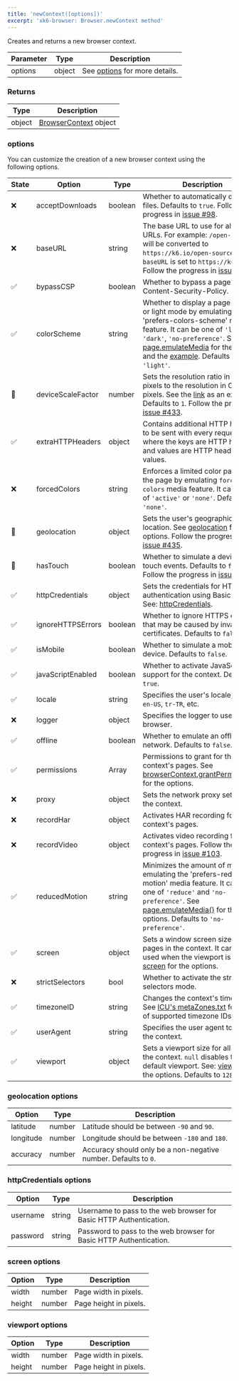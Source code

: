 ```yaml
---
title: 'newContext([options])'
excerpt: 'xk6-browser: Browser.newContext method'
---
```


<BrowserCompatibility/>

Creates and returns a new browser context.

| Parameter | Type   | Description                               |
| --------- | ------ | ----------------------------------------- |
| options   | object | See [options](#options) for more details. |

### Returns

| Type   | Description                                                          |
| ------ | -------------------------------------------------------------------- |
| object | [BrowserContext](/javascript-api/xk6-browser/browsercontext/) object |

### options

You can customize the creation of a new browser context using the following options.

<!-- vale off -->

| State | Option                                                              | Type    | Description                                                                                                                                                                                                                                                                                                                                                                              |
| - | ------------------------------------------------------------------- | ------- | ---------------------------------------------------------------------------------------------------------------------------------------------------------------------------------------------------------------------------------------------------------------------------------------------------------------------------------------------------------------------------------------- |
| <span title="Not implemented">❌</span> | acceptDownloads             | boolean | Whether to automatically download files. Defaults to `true`. Follow the progress in [issue #98](https://github.com/grafana/xk6-browser/issues/98). |
| <span title="Not implemented">❌</span> | baseURL                     | string  | The base URL to use for all relative URLs. For example: `/open-source/` will be converted to `https://k6.io/open-source/` if `baseURL` is set to `https://k6.io`. Follow the progress in [issue #432](https://github.com/grafana/xk6-browser/issues/432). |
| ✅ | bypassCSP                                                           | boolean | Whether to bypass a page's Content-Security-Policy. |
| ✅ | colorScheme                                                         | string  | Whether to display a page in dark or light mode by emulating the 'prefers-colors-scheme' media feature. It can be one of `'light'`, `'dark'`, `'no-preference'`. See [page.emulateMedia](/javascript-api/xk6-browser/page#page-emulatemedia-options) for the options and the [example](https://github.com/grafana/xk6-browser/blob/main/examples/colorscheme.js). Defaults to `'light'`. |
| <span title="Work in progress">🚧</span> | deviceScaleFactor          | number  | Sets the resolution ratio in physical pixels to the resolution in CSS pixels. See the [link](https://github.com/grafana/xk6-browser/blob/main/examples/device_emulation.js) as an example. Defaults to `1`. Follow the progress in [issue #433](https://github.com/grafana/xk6-browser/issues/433). |
| ✅ | extraHTTPHeaders                                                    | object  | Contains additional HTTP headers to be sent with every request, where the keys are HTTP headers and values are HTTP header values.                                                                                                                                                                                                                                                       |
| <span title="Not implemented">❌</span> | forcedColors                | string  | Enforces a limited color palette on the page by emulating `forced-colors` media feature. It can be one of `'active'` or `'none'`. Defaults to `'none'`.                                                                                                                                                                                                                                  |
| <span title="Work in progress">🚧</span> | geolocation                | object  | Sets the user's geographical location. See [geolocation](#geolocation-options) for the options. Follow the progress in [issue #435](https://github.com/grafana/xk6-browser/issues/435). |
| <span title="Work in progress">🚧</span> | hasTouch                   | boolean | Whether to simulate a device with touch events. Defaults to `false`. Follow the progress in [issue #436](https://github.com/grafana/xk6-browser/issues/436). |
| ✅ | httpCredentials                                                     | object  | Sets the credentials for HTTP authentication using Basic Auth. See: [httpCredentials](#httpcredentials-options).                                                                                                                                                                                                                                                                                          |
| ✅ | ignoreHTTPSErrors                                                   | boolean | Whether to ignore HTTPS errors that may be caused by invalid certificates. Defaults to `false`.                                                                                                                                                                                                                                                                                          |
| ✅ | isMobile                                                            | boolean | Whether to simulate a mobile device. Defaults to `false`.                                                                                                                                                                                                                                                                                                                                |
| ✅ | javaScriptEnabled                                                   | boolean | Whether to activate JavaScript support for the context. Defaults to `true`.                                                                                                                                                                                                                                                                                                              |
| ✅ | locale                                                              | string  | Specifies the user's locale, such as `en-US`, `tr-TR`, etc.                                                                                                                                                                                                                                                                                                                              |
| <span title="Not implemented">❌</span> | logger                      | object  | Specifies the logger to use in xk6-browser.                                                                                                                                                                                                                                                                                                                                              |
| ✅ | offline                                                             | boolean | Whether to emulate an offline network. Defaults to `false`.                                                                                                                                                                                                                                                                                                                              |
| ✅ | permissions                                                         | Array   | Permissions to grant for the context's pages. See [browserContext.grantPermissions()](/javascript-api/xk6-browser/browsercontext#browsercontext-grantpermissions-permissions-options) for the options.                                                                                                                                                                                   |
| <span title="Not implemented">❌</span> | proxy                       | object  | Sets the network proxy settings for the context.                                                                                                                                                                                                                                                                                                                                         |
| <span title="Not implemented">❌</span> | recordHar                   | object  | Activates HAR recording for the context's pages.                                                                                                                                                                                                                                                                                                                                         |
| ❌ | recordVideo | object  | Activates video recording for the context's pages. Follow the progress in [issue #103](https://github.com/grafana/xk6-browser/issues/103).                                                                                                                                                                                                                                                                                                                                       |
| ✅ | reducedMotion                                                       | string  | Minimizes the amount of motion by emulating the 'prefers-reduced-motion' media feature. It can be one of `'reduce'` and `'no-preference'`. See [page.emulateMedia()](/javascript-api/xk6-browser/page#page-emulatemedia-options) for the options. Defaults to `'no-preference'`.                                                                                                         |
| ✅ | screen                                                              | object  | Sets a window screen size for all pages in the context. It can only be used when the viewport is set. See: [screen](#screen-options) for the options.                                                                                                                                                                                                                                    |
| <span title="Not implemented">❌</span> | strictSelectors             | bool    | Whether to activate the strict selectors mode.                                                                                                                                                                                                                                                                                                                                           |
| ✅ | timezoneID                                                          | string  | Changes the context's timezone. See [ICU's metaZones.txt](https://cs.chromium.org/chromium/src/third_party/icu/source/data/misc/metaZones.txt?rcl=faee8bc70570192d82d2978a71e2a615788597d1) for a list of supported timezone IDs.                                                                                                                                                        |
| ✅ | userAgent                                                           | string  | Specifies the user agent to use in the context.                                                                                                                                                                                                                                                                                                                                          |
| ✅ | viewport                                                            | object  | Sets a viewport size for all pages in the context. `null` disables the default viewport. See: [viewport](#viewport-options) for the options. Defaults to `1280x720`.                                                                                                                                                                                                                     |

<!-- vale on -->

### geolocation options

| Option    | Type   | Description                                           |
| --------- | ------ | ----------------------------------------------------- |
| latitude  | number | Latitude should be between `-90` and `90`.            |
| longitude | number | Longitude should be between `-180` and `180`.         |
| accuracy  | number | Accuracy should only be a non-negative number. Defaults to `0`. |

### httpCredentials options

| Option   | Type   | Description                                                        |
| -------- | ------ | ------------------------------------------------------------------ |
| username | string | Username to pass to the web browser for Basic HTTP Authentication. |
| password | string | Password to pass to the web browser for Basic HTTP Authentication. |

### screen options

| Option | Type   | Description            |
| ------ | ------ | ---------------------- |
| width  | number | Page width in pixels.  |
| height | number | Page height in pixels. |

<!-- vale off -->

### viewport options

<!-- vale on -->

| Option | Type   | Description            |
| ------ | ------ | ---------------------- |
| width  | number | Page width in pixels.  |
| height | number | Page height in pixels. |

<!-- vale off -->